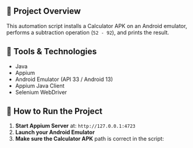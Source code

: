 ## 📱 Project Overview
This automation script installs a Calculator APK on an Android emulator, performs a subtraction operation (`52 - 92`), and prints the result.

## 🔧 Tools & Technologies
- Java
- Appium
- Android Emulator (API 33 / Android 13)
- Appium Java Client
- Selenium WebDriver

## 🚀 How to Run the Project

1. **Start Appium Server** at: `http://127.0.0.1:4723`
2. **Launch your Android Emulator**
3. **Make sure the Calculator APK** path is correct in the script:
